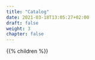 ```yaml
---
title: "Catalog"
date: 2021-03-18T13:05:27+02:00
draft: false
weight: 3
chapter: false
---
```


{{% children %}}
